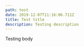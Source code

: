 ```yaml
---
path: test
date: 2019-12-07T11:16:06.711Z
title: Test title
description: Testing description
---
```

Testing body
